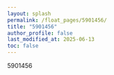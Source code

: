 ```yaml
---
layout: splash
permalink: /float_pages/5901456/
title: "5901456"
author_profile: false
last_modified_at: 2025-06-13
toc: false
---
```

 
5901456
